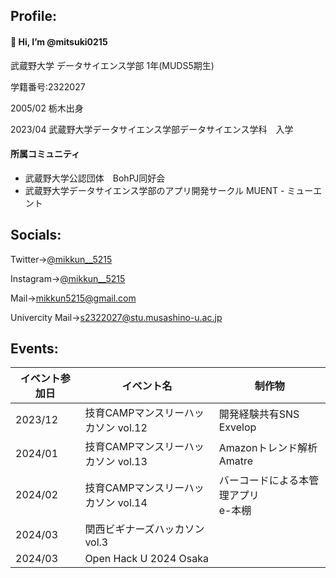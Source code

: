 ## Profile: 
#### 👋 Hi, I’m @mitsuki0215

武蔵野大学 データサイエンス学部 1年(MUDS5期生)

学籍番号:2322027

2005/02 栃木出身

2023/04 武蔵野大学データサイエンス学部データサイエンス学科　入学  

#### 所属コミュニティ
- 武蔵野大学公認団体　BohPJ同好会
- 武蔵野大学データサイエンス学部のアプリ開発サークル MUENT - ミューエント

## Socials:
Twitter→[@mikkun__5215](https://twitter.com/mikkun__5215)

Instagram→[@mikkun__5215](https://www.instagram.com/mikkun__5215/)

Mail→[mikkun5215@gmail.com](mikkun5215@gmail.com)

Univercity Mail→[s2322027@stu.musashino-u.ac.jp](s2322027@stu.musashino-u.ac.jp)

## Events:
| イベント参加日 | イベント名 | 制作物 |
|--------|--------|--------|
| 2023/12 | 技育CAMPマンスリーハッカソン vol.12 | 開発経験共有SNS<br/> Exvelop |
| 2024/01 | 技育CAMPマンスリーハッカソン vol.13 | Amazonトレンド解析<br/> Amatre |
| 2024/02 | 技育CAMPマンスリーハッカソン vol.14 | バーコードによる本管理アプリ<br/> e-本棚 |
| 2024/03 | 関西ビギナーズハッカソン vol.3 |  |
| 2024/03 | Open Hack U 2024 Osaka |  |

